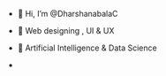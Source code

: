 - 👋 Hi, I’m @DharshanabalaC
- 👀  Web designing , UI & UX
- 🌱  Artificial Intelligence & Data Science

- 
<!---
DharshanabalaC/DharshanabalaC is a ✨ special ✨ repository because its `README.md` (this file) appears on your GitHub profile.
You can click the Preview link to take a look at your changes.
--->
